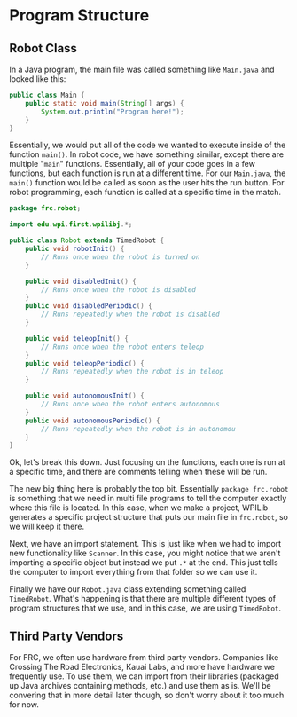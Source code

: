 # Program Structure

## Robot Class

In a Java program, the main file was called something like `Main.java` and looked like this:

```java
public class Main {
    public static void main(String[] args) {
        System.out.println("Program here!");
    }
}
```

Essentially, we would put all of the code we wanted to execute inside of the function `main()`. In robot code, we have something similar, except there are multiple "`main`" functions. Essentially, all of your code goes in a few functions, but each function is run at a different time. For our `Main.java`, the `main()` function would be called as soon as the user hits the run button. For robot programming, each function is called at a specific time in the match.

```java
package frc.robot;

import edu.wpi.first.wpilibj.*;

public class Robot extends TimedRobot {
    public void robotInit() {
        // Runs once when the robot is turned on
    }

    public void disabledInit() {
        // Runs once when the robot is disabled
    }
    public void disabledPeriodic() {
        // Runs repeatedly when the robot is disabled
    }

    public void teleopInit() {
        // Runs once when the robot enters teleop
    }
    public void teleopPeriodic() {
        // Runs repeatedly when the robot is in teleop
    }

    public void autonomousInit() {
        // Runs once when the robot enters autonomous
    }
    public void autonomousPeriodic() {
        // Runs repeatedly when the robot is in autonomou
    }
}
```

Ok, let's break this down. Just focusing on the functions, each one is run at a specific time, and there are comments telling when these will be run.

The new big thing here is probably the top bit. Essentially `package frc.robot` is something that we need in multi file programs to tell the computer exactly where this file is located. In this case, when we make a project, WPILib generates a specific project structure that puts our main file in `frc.robot`, so we will keep it there.

Next, we have an import statement. This is just like when we had to import new functionality like `Scanner`. In this case, you might notice that we aren't importing a specific object but instead we put `.*` at the end. This just tells the computer to import everything from that folder so we can use it.

Finally we have our `Robot.java` class extending something called `TimedRobot`. What's happening is that there are multiple different types of program structures that we use, and in this case, we are using `TimedRobot`.

## Third Party Vendors

For FRC, we often use hardware from third party vendors. Companies like Crossing The Road Electronics, Kauai Labs, and more have hardware we frequently use. To use them, we can import from their libraries (packaged up Java archives containing methods, etc.) and use them as is.  We'll be convering that in more detail later though, so don't worry about it too much for now.
